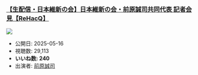 ### [【生配信・日本維新の会】日本維新の会・前原誠司共同代表 記者会見【ReHacQ】](https://www.youtube.com/watch?v=O54rgioH89w)
[![](https://img.youtube.com/vi/O54rgioH89w/sddefault.jpg)](https://www.youtube.com/watch?v=O54rgioH89w)
-   公開日: 2025-05-16
-   視聴数: 29,113
-   **いいね数: 240**
-   出演者: [前原誠司](/rehacq_fan/people/前原誠司 "wikilink")

